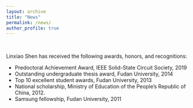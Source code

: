 ```yaml
---
layout: archive
title: "News"
permalink: /news/
author_profile: true
---
```


<br>

Linxiao Shen has received the following awards, honors, and recognitions:

  * Predoctoral Achievement Award, IEEE Solid-State Circuit Society, 2019
  * Outstanding undergraduate thesis award, Fudan University, 2014
  * Top 10 excellent student awards, Fudan University, 2013
  * National scholarship, Ministry of Education of the People’s Republic of China, 2012.
  * Samsung fellowship, Fudan University, 2011
